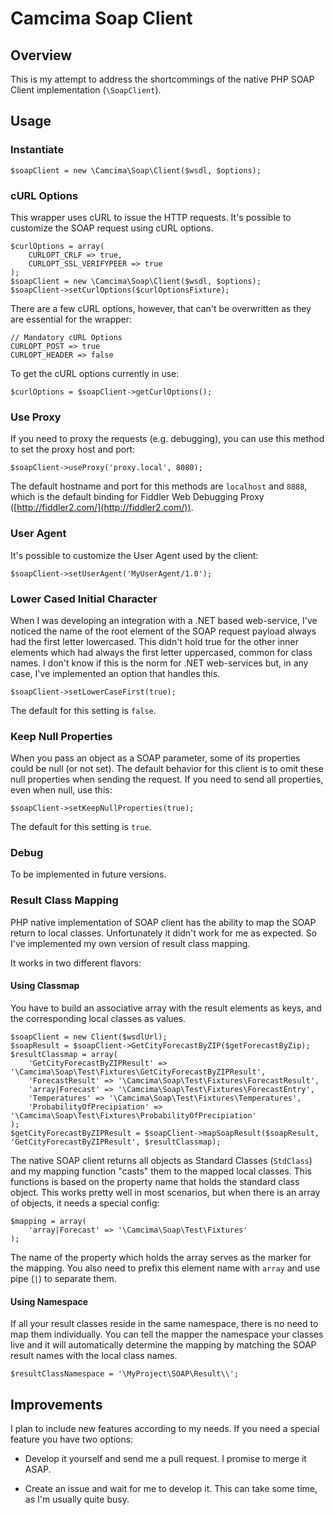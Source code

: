 # Camcima Soap Client #

## Overview ##
This is my attempt to address the shortcommings of the native PHP SOAP Client implementation (`\SoapClient`).

## Usage ##

### Instantiate ###

    $soapClient = new \Camcima\Soap\Client($wsdl, $options);

### cURL Options ###

This wrapper uses cURL to issue the HTTP requests. It's possible to customize the SOAP request using cURL options.

	$curlOptions = array(
        CURLOPT_CRLF => true,
        CURLOPT_SSL_VERIFYPEER => true
    );
	$soapClient = new \Camcima\Soap\Client($wsdl, $options);
    $soapClient->setCurlOptions($curlOptionsFixture);

There are a few cURL options, however, that can't be overwritten as they are essential for the wrapper:

	// Mandatory cURL Options
    CURLOPT_POST => true
    CURLOPT_HEADER => false

To get the cURL options currently in use:

    $curlOptions = $soapClient->getCurlOptions();


### Use Proxy ###

If you need to proxy the requests (e.g. debugging), you can use this method to set the proxy host and port:

	$soapClient->useProxy('proxy.local', 8080);

The default hostname and port for this methods are `localhost` and `8888`, which is the default binding for Fiddler Web Debugging Proxy ([http://fiddler2.com/](http://fiddler2.com/)).

### User Agent ###

It's possible to customize the User Agent used by the client:

    $soapClient->setUserAgent('MyUserAgent/1.0');

### Lower Cased Initial Character ###

When I was developing an integration with a .NET based web-service, I've noticed the name of the root element of the SOAP request payload always had the first letter lowercased. This didn't hold true for the other inner elements which had always the first letter uppercased, common for class names. I don't know if this is the norm for .NET web-services but, in any case, I've implemented an option that handles this.

	$soapClient->setLowerCaseFirst(true);

The default for this setting is `false`.

### Keep Null Properties ###

When you pass an object as a SOAP parameter, some of its properties could be null (or not set). The default behavior for this client is to omit these null properties when sending the request. If you need to send all properties, even when null, use this:

	$soapClient->setKeepNullProperties(true);

The default for this setting is `true`.

### Debug ###

To be implemented in future versions.

### Result Class Mapping ###

PHP native implementation of SOAP client has the ability to map the SOAP return to local classes. Unfortunately it didn't work for me as expected. So I've implemented my own version of result class mapping.

It works in two different flavors:

#### Using Classmap ####

You have to build an associative array with the result elements as keys, and the corresponding local classes as values.

    $soapClient = new Client($wsdlUrl);
    $soapResult = $soapClient->GetCityForecastByZIP($getForecastByZip);
    $resultClassmap = array(
        'GetCityForecastByZIPResult' => '\Camcima\Soap\Test\Fixtures\GetCityForecastByZIPResult',
        'ForecastResult' => '\Camcima\Soap\Test\Fixtures\ForecastResult',
        'array|Forecast' => '\Camcima\Soap\Test\Fixtures\ForecastEntry',
        'Temperatures' => '\Camcima\Soap\Test\Fixtures\Temperatures',
        'ProbabilityOfPrecipiation' => '\Camcima\Soap\Test\Fixtures\ProbabilityOfPrecipiation'
    );
    $getCityForecastByZIPResult = $soapClient->mapSoapResult($soapResult, 'GetCityForecastByZIPResult', $resultClassmap);

The native SOAP client returns all objects as Standard Classes (`StdClass`) and my mapping function "casts" them to the mapped local classes. This functions is based on the property name that holds the standard class object. This works pretty well in most scenarios, but when there is an array of objects, it needs a special config:

	$mapping = array(
		'array|Forecast' => '\Camcima\Soap\Test\Fixtures'
 	);

The name of the property which holds the array serves as the marker for the mapping. You also need to prefix this element name with `array` and use pipe (`|`) to separate them.

#### Using Namespace ####

If all your result classes reside in the same namespace, there is no need to map them individually. You can tell the mapper the namespace your classes live and it will automatically determine the mapping by matching the SOAP result names with the local class names.

	$resultClassNamespace = '\MyProject\SOAP\Result\\';

## Improvements ##

I plan to include new features according to my needs. If you need a special feature you have two options:

- Develop it yourself and send me a pull request. I promise to merge it ASAP.

- Create an issue and wait for me to develop it. This can take some time, as I'm usually quite busy.


